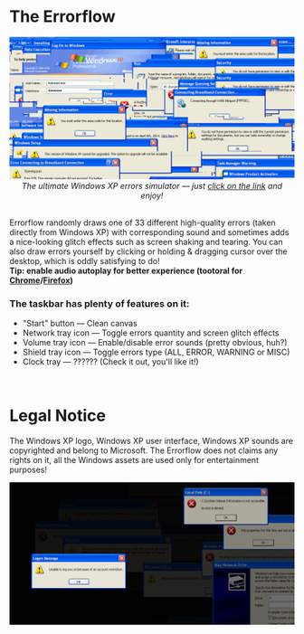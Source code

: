 <h1>The Errorflow</h1>
<p align=center><a href="https://1280px.github.io/errorflow"><img src="https://raw.githubusercontent.com/1280px/errorflow/master/readme-pic1.png"></a><br>
<i>The ultimate Windows XP errors simulator ― just <a href="https://1280px.github.io/errorflow">click on the link</a> and enjoy!</i></p>

<br>
Errorflow randomly draws one of 33 different high-quality errors (taken directly from Windows XP) with corresponding sound and sometimes adds a nice-looking glitch effects such as screen shaking and tearing. You can also draw errors yourself by clicking or holding & dragging cursor over the desktop, which is oddly satisfying to do!
<br><b> Tip: enable audio autoplay for better experience (tootoral for <a href="https://www.ghacks.net/2018/02/06/how-to-control-audio-and-video-autoplay-in-google-chrome/">Chrome</a>/<a href="https://support.mozilla.org/en-US/kb/block-autoplay#w_site-settings">Firefox</a>)</b>

<h3>The taskbar has plenty of features on it:</h3><ul>
<li>"Start" button ― Clean canvas
<li>Network tray icon ― Toggle errors quantity and screen glitch effects
<li>Volume tray icon ― Enable/disable error sounds (pretty obvious, huh?)
<li>Shield tray icon ― Toggle errors type (ALL, ERROR, WARNING or MISC)
<li>Clock tray ― ?????? (Check it out, you'll like it!)</ul>

<br>
<h1>Legal Notice</h1>
The Windows XP logo, Windows XP user interface, Windows XP sounds are copyrighted and belong to Microsoft. 
The Errorflow does not claims any rights on it, all the Windows assets are used only for entertainment purposes!


<p align=center><a href=#><img src="https://raw.githubusercontent.com/1280px/errorflow/master/readme-pic2.png"></a><br>
